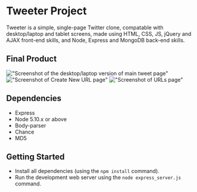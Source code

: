 # Tweeter Project

Tweeter is a simple, single-page Twitter clone, compatable with desktop/laptop and tablet screens, made using HTML, CSS, JS, jQuery and AJAX front-end skills, and Node, Express and MongoDB back-end skills.

## Final Product

!["Screenshot of the desktop/laptop version of main tweet page"]()
!["Screenshot of Create New URL page"]()
!["Screenshot of URLs page"]()

## Dependencies

- Express
- Node 5.10.x or above
- Body-parser
- Chance
- MD5

## Getting Started

- Install all dependencies (using the `npm install` command).
- Run the development web server using the `node express_server.js` command.